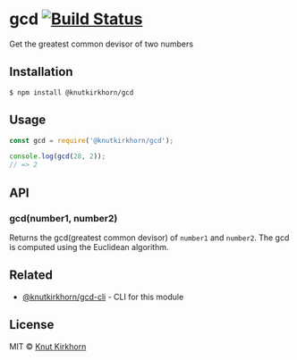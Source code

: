 # gcd [![Build Status](https://travis-ci.org/Knutakir/gcd.svg?branch=master)](https://travis-ci.org/Knutakir/gcd)
Get the greatest common devisor of two numbers

## Installation
```
$ npm install @knutkirkhorn/gcd
```

## Usage
```js
const gcd = require('@knutkirkhorn/gcd');

console.log(gcd(28, 2));
// => 2
```

## API
### gcd(number1, number2)
Returns the gcd(greatest common devisor) of ```number1``` and ```number2```.
The gcd is computed using the Euclidean algorithm.

## Related
- [@knutkirkhorn/gcd-cli](https://github.com/Knutakir/gcd-cli) - CLI for this module

## License
MIT © [Knut Kirkhorn](LICENSE)
